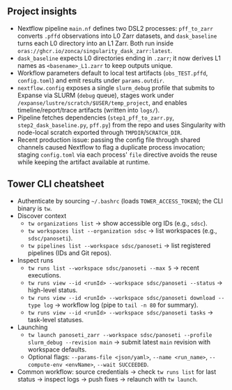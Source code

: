 Project insights
----------------
- Nextflow pipeline `main.nf` defines two DSL2 processes: `pff_to_zarr` converts `.pffd` observations into L0 Zarr datasets, and `dask_baseline` turns each L0 directory into an L1 Zarr. Both run inside `oras://ghcr.io/zonca/singularity_dask_zarr:latest`.
- `dask_baseline` expects L0 directories ending in `.zarr`; it now derives L1 names as `<basename>_L1.zarr` to keep outputs unique.
- Workflow parameters default to local test artifacts (`obs_TEST.pffd`, `config.toml`) and emit results under `params.outdir`.
- `nextflow.config` exposes a single `slurm_debug` profile that submits to Expanse via SLURM (`debug` queue), stages work under `/expanse/lustre/scratch/$USER/temp_project`, and enables timeline/report/trace artifacts (written into `logs/`).
- Pipeline fetches dependencies (`step1_pff_to_zarr.py`, `step2_dask_baseline.py`, `pff.py`) from the repo and uses Singularity with node-local scratch exported through `TMPDIR`/`SCRATCH_DIR`.
- Recent production issue: passing the config file through shared channels caused Nextflow to flag a duplicate process invocation; staging `config.toml` via each process' `file` directive avoids the reuse while keeping the artifact available at runtime.

Tower CLI cheatsheet
--------------------
- Authenticate by sourcing `~/.bashrc` (loads `TOWER_ACCESS_TOKEN`); the CLI binary is `tw`.
- Discover context  
  - `tw organizations list` → show accessible org IDs (e.g., `sdsc`).  
  - `tw workspaces list --organization sdsc` → list workspaces (e.g., `sdsc/panoseti`).  
  - `tw pipelines list --workspace sdsc/panoseti` → list registered pipelines (IDs and Git repos).
- Inspect runs  
  - `tw runs list --workspace sdsc/panoseti --max 5` → recent executions.  
  - `tw runs view --id <runId> --workspace sdsc/panoseti --status` → high-level status.  
  - `tw runs view --id <runId> --workspace sdsc/panoseti download --type log` → workflow log (pipe to `tail -n 80` for summary).  
  - `tw runs view --id <runId> --workspace sdsc/panoseti tasks` → task-level statuses.
- Launching  
  - `tw launch panoseti_zarr --workspace sdsc/panoseti --profile slurm_debug --revision main` → submit latest `main` revision with workspace defaults.  
  - Optional flags: `--params-file <json/yaml>`, `--name <run_name>`, `--compute-env <envName>`, `--wait SUCCEEDED`.
- Common workflow: source credentials → check `tw runs list` for last status → inspect logs → push fixes → relaunch with `tw launch`.
